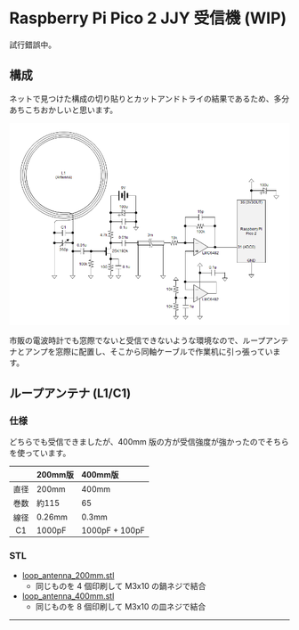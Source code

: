 # Raspberry Pi Pico 2 JJY 受信機 (WIP)

試行錯誤中。

## 構成

ネットで見つけた構成の切り貼りとカットアンドトライの結果であるため、多分あちこちおかしいと思います。

![回路図](images/circuit_diagram.png)

市販の電波時計でも窓際でないと受信できないような環境なので、ループアンテナとアンプを窓際に配置し、そこから同軸ケーブルで作業机に引っ張っています。

## ループアンテナ (L1/C1)

### 仕様

どちらでも受信できましたが、400mm 版の方が受信強度が強かったのでそちらを使っています。

||200mm版|400mm版|
|:--:|:--|:--|
|直径|200mm|400mm|
|巻数|約115|65|
|線径|0.26mm|0.3mm|
|C1|1000pF|1000pF + 100pF|

### STL

- [loop_antenna_200mm.stl](3dmodel/loop_antenna_200mm.stl)
    - 同じものを 4 個印刷して M3x10 の鍋ネジで結合
- [loop_antenna_400mm.stl](3dmodel/loop_antenna_200mm.stl)
    - 同じものを 8 個印刷して M3x10 の皿ネジで結合

----

